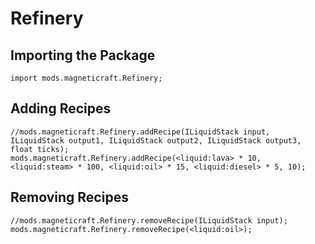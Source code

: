 # Refinery

## Importing the Package
```zenscript
import mods.magneticraft.Refinery;
```

## Adding Recipes
```zenscript
//mods.magneticraft.Refinery.addRecipe(ILiquidStack input, ILiquidStack output1, ILiquidStack output2, ILiquidStack output3, float ticks);
mods.magneticraft.Refinery.addRecipe(<liquid:lava> * 10, <liquid:steam> * 100, <liquid:oil> * 15, <liquid:diesel> * 5, 10);
```

## Removing Recipes
```zenscript
//mods.magneticraft.Refinery.removeRecipe(ILiquidStack input);
mods.magneticraft.Refinery.removeRecipe(<liquid:oil>);
```
